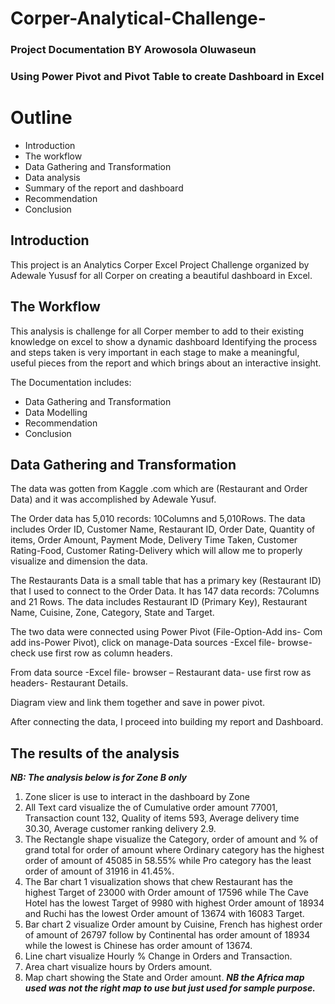 # Corper-Analytical-Challenge-
### Project Documentation BY Arowosola Oluwaseun 
### Using Power Pivot and Pivot Table to create Dashboard in Excel 

# Outline
- Introduction 
- The workflow
- Data Gathering and Transformation
- Data analysis
- Summary of the report and dashboard 
- Recommendation
- Conclusion


## Introduction
This project is an Analytics Corper Excel Project Challenge organized by Adewale Yususf for all Corper on creating a beautiful dashboard in Excel. 

## The Workflow
This analysis is challenge for all Corper member to add to their existing knowledge on excel to show a dynamic dashboard 
Identifying the process and steps taken is very important in each stage to make a meaningful, useful pieces from the report and which brings about an interactive insight.

The Documentation includes:
- Data Gathering and Transformation
- Data Modelling 
- Recommendation
- Conclusion

## Data Gathering and Transformation
The data was gotten from Kaggle .com which are (Restaurant and Order Data) and it was accomplished by Adewale Yusuf.

The Order data has 5,010 records: 10Columns and 5,010Rows.  The data includes Order ID, Customer Name, Restaurant ID, Order Date, Quantity of items, Order Amount, Payment Mode, Delivery Time Taken, Customer Rating-Food, Customer Rating-Delivery which will allow me to properly visualize and dimension the data.

The Restaurants Data is a small table that has a primary key (Restaurant ID) that I used to connect to the Order Data. It has 147 data records: 7Columns and 21 Rows. The data includes Restaurant ID (Primary Key), Restaurant Name, Cuisine, Zone, Category, State and Target.

The two data were connected using Power Pivot (File-Option-Add ins- Com add ins-Power Pivot), click on manage-Data sources -Excel file- browse- check use first row as column headers.

From data source -Excel file- browser – Restaurant data- use first row as headers- Restaurant Details.

Diagram view and link them together and save in power pivot.

After connecting the data, I proceed into building my report and Dashboard.

## The results of the analysis
***NB: The analysis below is for Zone B only***
1. Zone slicer is use to interact in the dashboard by Zone 
2. All Text card visualize the of Cumulative order amount 77001, Transaction count 132, Quality of items 593, Average delivery time 30.30, Average customer ranking delivery 2.9.
3. The Rectangle shape visualize the Category, order of amount and % of grand total for order of amount where Ordinary category has the highest order of amount of 45085 in 58.55% while Pro category has the least order of amount of 31916 in 41.45%.
4. The Bar chart 1 visualization shows that chew Restaurant has the highest Target of 23000 with Order amount of 17596 while The Cave Hotel has the lowest Target of 9980 with highest Order amount of 18934 and Ruchi has the lowest Order amount of 13674 with 16083 Target.
5. Bar chart 2 visualize Order amount by Cuisine, French has highest order of amount of 26797 follow by Continental has order amount of 18934 while the lowest is Chinese has order amount of 13674.
6. Line chart visualize Hourly % Change in Orders and Transaction.
7. Area chart visualize hours by Orders amount.
8. Map chart showing the State and Order amount. ***NB the Africa map used was not the right map to use but just used for sample purpose.*** 
